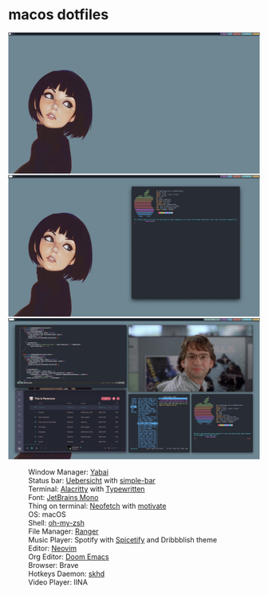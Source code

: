# macos dotfiles
<img src="https://github.com/derpalot/macos-dotfiles/blob/main/ScreenShotOne.png" alt="Screenshot One" />
<img src="https://github.com/derpalot/macos-dotfiles/blob/main/ScreenShotTwo.png" alt="Screenshot Two" />
<img src="https://github.com/derpalot/macos-dotfiles/blob/main/ScreenShotThree.png" alt="Screenshot Three" />
<dl>
  <dd>Window Manager: <a href="https://github.com/koekeishiya/yabai">Yabai</a></dd>
  <dd>Status bar: <a href="https://github.com/feddxhageoh/ueberesicht">Uebersicht</a> with <a href="https://github.com//Jean_Tinland/simple-bar">simple-bar</a></dd>
  <dd>Terminal: <a href="https://github.com/alacritty/alacritty">Alacritty</a> with <a href="https://github.com/reobin/typewritten">Typewritten</a></dd>
  <dd>Font: <a href="https://www.jetbrains.com/lp/mono/">JetBrains Mono</a></dd>
  <dd>Thing on terminal: <a href="https://github.com/dylanaraps/neofetch">Neofetch</a> with <a href="https://github.com/mubaris/motivate">motivate</a></dd>
  <dd>OS: macOS</dd>
  <dd>Shell: <a href="https://github.com/ohmyzsh/ohmyzsh">oh-my-zsh</a></d>
  <dd>File Manager: <a href="https://github.com/ranger/ranger">Ranger</a></d>
  <dd>Music Player: Spotify with <a href="https://githuub.com/hhanhas/spicetify-cli">Spicetify</a> and Dribbblish theme</dd>
  <dd>Editor: <a href="https://github.com/neovim/neovim">Neovim</a></dd>
  <dd>Org Editor: <a  href="https:github.com/hlissner/doom-emacs">Doom Emacs</a></dd>
  <dd>Browser: Brave</dd>
  <dd>Hotkeys Daemon: <a href="https://github.com/koekeishiya/skhd">skhd</a></dd>
  <dd>Video Player: IINA</dd>
</dl>
